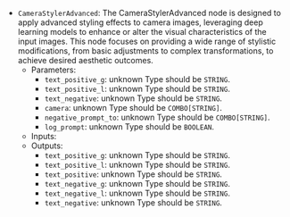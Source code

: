 - `CameraStylerAdvanced`: The CameraStylerAdvanced node is designed to apply advanced styling effects to camera images, leveraging deep learning models to enhance or alter the visual characteristics of the input images. This node focuses on providing a wide range of stylistic modifications, from basic adjustments to complex transformations, to achieve desired aesthetic outcomes.
    - Parameters:
        - `text_positive_g`: unknown Type should be `STRING`.
        - `text_positive_l`: unknown Type should be `STRING`.
        - `text_negative`: unknown Type should be `STRING`.
        - `camera`: unknown Type should be `COMBO[STRING]`.
        - `negative_prompt_to`: unknown Type should be `COMBO[STRING]`.
        - `log_prompt`: unknown Type should be `BOOLEAN`.
    - Inputs:
    - Outputs:
        - `text_positive_g`: unknown Type should be `STRING`.
        - `text_positive_l`: unknown Type should be `STRING`.
        - `text_positive`: unknown Type should be `STRING`.
        - `text_negative_g`: unknown Type should be `STRING`.
        - `text_negative_l`: unknown Type should be `STRING`.
        - `text_negative`: unknown Type should be `STRING`.

